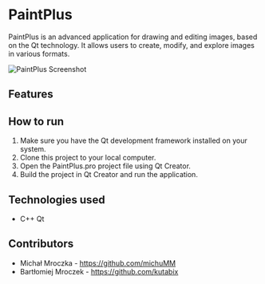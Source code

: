 # PaintPlus

PaintPlus is an advanced application for drawing and editing images, based on the Qt technology. It allows users to create, modify, and explore images in various formats.

![PaintPlus Screenshot](screenshot.png)

## Features



## How to run

1. Make sure you have the Qt development framework installed on your system.
2. Clone this project to your local computer.
3. Open the PaintPlus.pro project file using Qt Creator.
4. Build the project in Qt Creator and run the application.

## Technologies used

- C++ Qt

## Contributors

- Michał Mroczka - https://github.com/michuMM
- Bartłomiej Mroczek - https://github.com/kutabix
